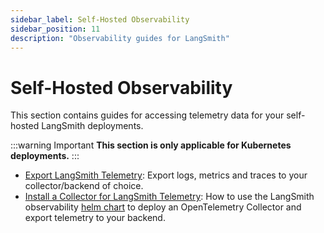 ```yaml
---
sidebar_label: Self-Hosted Observability
sidebar_position: 11
description: "Observability guides for LangSmith"
---
```


# Self-Hosted Observability

This section contains guides for accessing telemetry data for your self-hosted LangSmith deployments. 

:::warning Important
**This section is only applicable for Kubernetes deployments.**
:::

- [Export LangSmith Telemetry](./observability/export_backend): Export logs, metrics and traces to your collector/backend of choice.
- [Install a Collector for LangSmith Telemetry](./observability/langsmith_collector): How to use the LangSmith observability [helm chart](https://github.com/langchain-ai/helm) to deploy an OpenTelemetry Collector and export telemetry to your backend.